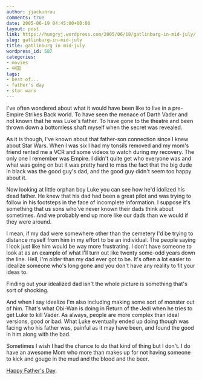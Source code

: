 ```yaml
---
author: jjackunrau
comments: true
date: 2005-06-19 04:45:00+00:00
layout: post
link: https://hungryj.wordpress.com/2005/06/18/gatlinburg-in-mid-july/
slug: gatlinburg-in-mid-july
title: gatlinburg in mid-july
wordpress_id: 587
categories:
- movies
- 中国
tags:
- best of...
- father's day
- star wars
---
```


I've often wondered about what it would have been like to live in a pre-Empire Strikes Back world.  To have seen the menace of Darth Vader and not known that he was Luke's father.  To have gone to the theatre and been thrown down a bottomless shaft myself when the secret was revealed.

As it is though, I've known about that father-son connection since I knew about Star Wars.  When I was six I had my tonsils removed and my mom's friend rented me a VCR and some videos to watch during my recovery.  The only one I remember was Empire.  I didn't quite get who everyone was and what was going on but it was pretty hard to miss the fact that the big dude in black was the good guy's dad, and the good guy didn't seem too happy about it.

Now looking at little orphan boy Luke you can see how he'd idolized his dead father.  He knew that his dad had been a great pilot and was trying to follow in his footsteps in the face of incomplete information.  I suppose it's something that us sons who've never known their dads think about sometimes.  And we probably end up more like our dads than we would if they were around.

I mean, if my dad were somewhere other than the cemetery I'd be trying to distance myself from him in my effort to be an individual.  The people saying I look just like him would be way more frustrating.  I don't have someone to look at as an example of what I'll turn out like twenty some-odd years down the line.  Hell, I'm older than my dad ever got to be.  It's often a lot easier to idealize someone who's long gone and you don't have any reality to fit your ideas to.

Finding out your idealized dad isn't the whole picture is something that's sort of shocking.

And when I say idealize I'm also including making some sort of monster out of him.  That's what Obi-Wan is doing in Return of the Jedi when he tries to get Luke to kill Vader.  As always, people are more complex than ideal versions, good or bad.  What Luke eventually ended up doing though was facing who his father was, painful as it may have been, and found the good in him along with the bad.

Sometimes I wish I had the chance to do that kind of thing but I don't.  I do have an awesome Mom who more than makes up for not having someone to kick and gouge in the mud and the blood and the beer.

[Happy Father's Day](http://www.countyoursheep.com/d/20050617.html).

